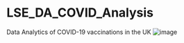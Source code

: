 # LSE_DA_COVID_Analysis
Data Analytics of COVID-19 vaccinations in the UK
![image](https://user-images.githubusercontent.com/102378332/176415294-dcea1dcb-97a2-4e2f-aa98-c05331f891eb.png)

